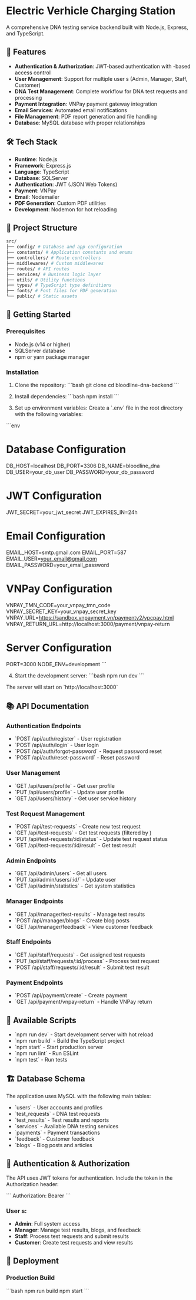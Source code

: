 # Electric Verhicle Charging Station

A comprehensive DNA testing service backend built with Node.js, Express, and TypeScript.

## 🚀 Features

- **Authentication & Authorization**: JWT-based authentication with -based access control
- **User Management**: Support for multiple user s (Admin, Manager, Staff, Customer)
- **DNA Test Management**: Complete workflow for DNA test requests and processing
- **Payment Integration**: VNPay payment gateway integration
- **Email Services**: Automated email notifications
- **File Management**: PDF report generation and file handling
- **Database**: MySQL database with proper relationships

## 🛠 Tech Stack

- **Runtime**: Node.js
- **Framework**: Express.js
- **Language**: TypeScript
- **Database**: SQLServer
- **Authentication**: JWT (JSON Web Tokens)
- **Payment**: VNPay
- **Email**: Nodemailer
- **PDF Generation**: Custom PDF utilities
- **Development**: Nodemon for hot reloading

## 📁 Project Structure

```bash
src/
├── config/ # Database and app configuration
├── constants/ # Application constants and enums
├── controllers/ # Route controllers
├── middlewares/ # Custom middlewares
├── routes/ # API routes
├── services/ # Business logic layer
├── utils/ # Utility functions
├── types/ # TypeScript type definitions
├── fonts/ # Font files for PDF generation
└── public/ # Static assets
```

## 🚦 Getting Started

### Prerequisites

- Node.js (v14 or higher)
- SQLServer database
- npm or yarn package manager

### Installation

1. Clone the repository:
   \`\`\`bash
   git clone <repository-url>
   cd bloodline-dna-backend
   \`\`\`

2. Install dependencies:
   \`\`\`bash
   npm install
   \`\`\`

3. Set up environment variables:
   Create a \`.env\` file in the root directory with the following variables:

\`\`\`env

# Database Configuration

DB_HOST=localhost
DB_PORT=3306
DB_NAME=bloodline_dna
DB_USER=your_db_user
DB_PASSWORD=your_db_password

# JWT Configuration

JWT_SECRET=your_jwt_secret
JWT_EXPIRES_IN=24h

# Email Configuration

EMAIL_HOST=smtp.gmail.com
EMAIL_PORT=587
EMAIL_USER=your_email@gmail.com
EMAIL_PASSWORD=your_email_password

# VNPay Configuration

VNPAY_TMN_CODE=your_vnpay_tmn_code
VNPAY_SECRET_KEY=your_vnpay_secret_key
VNPAY_URL=https://sandbox.vnpayment.vn/paymentv2/vpcpay.html
VNPAY_RETURN_URL=http://localhost:3000/payment/vnpay-return

# Server Configuration

PORT=3000
NODE_ENV=development
\`\`\`


4. Start the development server:
   \`\`\`bash
   npm run dev
   \`\`\`

The server will start on \`http://localhost:3000\`

## 📚 API Documentation

### Authentication Endpoints

- \`POST /api/auth/register\` - User registration
- \`POST /api/auth/login\` - User login
- \`POST /api/auth/forgot-password\` - Request password reset
- \`POST /api/auth/reset-password\` - Reset password

### User Management

- \`GET /api/users/profile\` - Get user profile
- \`PUT /api/users/profile\` - Update user profile
- \`GET /api/users/history\` - Get user service history

### Test Request Management

- \`POST /api/test-requests\` - Create new test request
- \`GET /api/test-requests\` - Get test requests (filtered by )
- \`PUT /api/test-requests/:id/status\` - Update test request status
- \`GET /api/test-requests/:id/result\` - Get test result

### Admin Endpoints

- \`GET /api/admin/users\` - Get all users
- \`PUT /api/admin/users/:id/\` - Update user 
- \`GET /api/admin/statistics\` - Get system statistics

### Manager Endpoints

- \`GET /api/manager/test-results\` - Manage test results
- \`POST /api/manager/blogs\` - Create blog posts
- \`GET /api/manager/feedback\` - View customer feedback

### Staff Endpoints

- \`GET /api/staff/requests\` - Get assigned test requests
- \`PUT /api/staff/requests/:id/process\` - Process test request
- \`POST /api/staff/requests/:id/result\` - Submit test result

### Payment Endpoints

- \`POST /api/payment/create\` - Create payment
- \`GET /api/payment/vnpay-return\` - Handle VNPay return

## 🔧 Available Scripts

- \`npm run dev\` - Start development server with hot reload
- \`npm run build\` - Build the TypeScript project
- \`npm start\` - Start production server
- \`npm run lint\` - Run ESLint
- \`npm test\` - Run tests

## 🏗 Database Schema

The application uses MySQL with the following main tables:

- \`users\` - User accounts and profiles
- \`test_requests\` - DNA test requests
- \`test_results\` - Test results and reports
- \`services\` - Available DNA testing services
- \`payments\` - Payment transactions
- \`feedback\` - Customer feedback
- \`blogs\` - Blog posts and articles

## 🔐 Authentication & Authorization

The API uses JWT tokens for authentication. Include the token in the Authorization header:

\`\`\`
Authorization: Bearer <your-jwt-token>
\`\`\`

### User s:

- **Admin**: Full system access
- **Manager**: Manage test results, blogs, and feedback
- **Staff**: Process test requests and submit results
- **Customer**: Create test requests and view results

## 🚀 Deployment

### Production Build

\`\`\`bash
npm run build
npm start
\`\`\`
